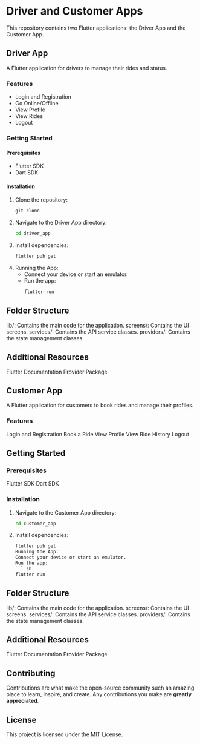 # Driver and Customer Apps

This repository contains two Flutter applications: the Driver App and the Customer App.

## Driver App

A Flutter application for drivers to manage their rides and status.

### Features
- Login and Registration
- Go Online/Offline
- View Profile
- View Rides
- Logout

### Getting Started

#### Prerequisites
- Flutter SDK
- Dart SDK

#### Installation
1. Clone the repository:
   ```sh
   git clone 
2. Navigate to the Driver App directory:
   ```sh
   cd driver_app
3. Install dependencies:
    ```sh
    flutter pub get
4. Running the App:
   - Connect your device or start an emulator.
   - Run the app:
     ```sh
     flutter run
## Folder Structure
   lib/: Contains the main code for the application.
   screens/: Contains the UI screens.
   services/: Contains the API service classes.
   providers/: Contains the state management classes.
## Additional Resources
   Flutter Documentation
   Provider Package
## Customer App
A Flutter application for customers to book rides and manage their profiles.

### Features
   Login and Registration
   Book a Ride
   View Profile
   View Ride History
   Logout
## Getting Started
### Prerequisites
   Flutter SDK
   Dart SDK
### Installation
1. Navigate to the Customer App directory:
   ```sh
   cd customer_app
2. Install dependencies:
    ```sh
    flutter pub get
    Running the App:
    Connect your device or start an emulator.
    Run the app:
    ``` sh
    flutter run
## Folder Structure
   lib/: Contains the main code for the application.
   screens/: Contains the UI screens.
   services/: Contains the API service classes.
   providers/: Contains the state management classes.
## Additional Resources
   Flutter Documentation
   Provider Package
## Contributing
Contributions are what make the open-source community such an amazing place to learn, inspire, and create. Any contributions you make are **greatly appreciated**.
## License
This project is licensed under the MIT License.